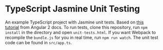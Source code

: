 # TypeScript Jasmine Unit Testing

An example TypeScript project with Jasmine unit tests. Based on [this tutorial](https://angular.io/docs/ts/latest/testing/jasmine-testing-101.html) from Angular 2 docs. To run tests, clone this repository, run `npm install` in the directory and open `unit-tests.html`. If you want Webpack to recompile the `bundle.js` for you in real time, run `npm run watch`. The unit test code can be found in `src/app.ts`.